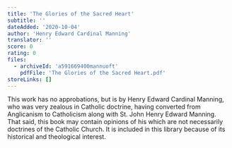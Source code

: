 ```yaml
---
title: 'The Glories of the Sacred Heart'
subtitle: ''
dateAdded: '2020-10-04'
author: 'Henry Edward Cardinal Manning'
translator: ''
score: 0
rating: 0
files:
  - archiveId: 'a591669400mannuoft'
    pdfFile: 'The Glories of the Sacred Heart.pdf'
storeLinks: []
---
```


This work has no approbations, but is by Henry Edward Cardinal Manning, who was very zealous in Catholic doctrine, having converted from Anglicanism to Catholicism along with St. John Henry Edward Manning. That said, this book may contain opinions of his which are not necessarily doctrines of the Catholic Church. It is included in this library because of its historical and theological interest.